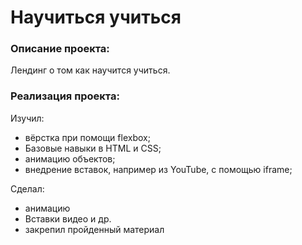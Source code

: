 # Научиться учиться
### Описание проекта:
Лендинг о том как научится учиться.
### Реализация проекта:
Изучил:
   + вёрстка при помощи flexbox;
   + Базовые навыки в HTML и CSS;
   + анимацию объектов;
   + внедрение вставок, например из YouTube, с помощью iframe;

 Сделал:
   + анимацию
   + Вставки видео и др.
   + закрепил пройденный материал

